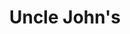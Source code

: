 ---
title: "Uncle John's"
url: /quezon-city/uncle-johns-e-rodriguez-jr-avenue/
shop: convenience
---